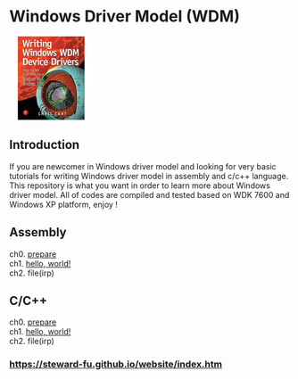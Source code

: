 # Windows Driver Model (WDM)
![Alt text](imgs/main.jpg)
  
## Introduction
If you are newcomer in Windows driver model and looking for very basic tutorials for writing Windows driver model in assembly and c/c++ language. This repository is what you want in order to learn more about Windows driver model. All of codes are compiled and tested based on WDK 7600 and Windows XP platform, enjoy !
  
## Assembly
ch0. <a href="https://steward-fu.github.io/website/driver/wdm/wdk-7.1/asm_setup.htm">prepare</a>  
ch1. <a href="https://steward-fu.github.io/website/driver/wdm/wdk-7.1/asm_hello.htm">hello, world!</a>  
ch2. <a href="https://steward-fu.github.io/website/driver/wdm/wdk-7.1/asm_file.htm"></a>file(irp)</a>  

## C/C++
ch0. <a href="https://steward-fu.github.io/website/driver/wdm/wdk-7.1/cpp_setup.htm">prepare</a>  
ch1. <a href="https://steward-fu.github.io/website/driver/wdm/wdk-7.1/cpp_hello.htm">hello, world!</a>  
ch2. <a href="https://steward-fu.github.io/website/driver/wdm/wdk-7.1/cpp_file.htm"></a>file(irp)</a>  
  
### https://steward-fu.github.io/website/index.htm
